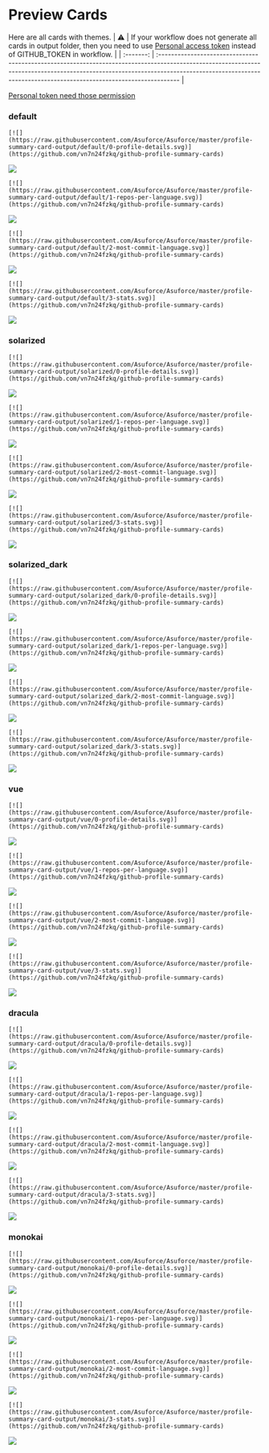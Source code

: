 
# Preview Cards

Here are all cards with themes.
| :warning: | If your workflow does not generate all cards in output folder, then you need to use [Personal access token](https://docs.github.com/en/actions/configuring-and-managing-workflows/creating-and-storing-encrypted-secrets) instead of GITHUB_TOKEN in workflow. |
| :-------: | :------------------------------------------------------------------------------------------------------------------------------------------------------------------------------------------------------------------------------------------------ |

[Personal token need those permission](https://github.com/vn7n24fzkq/github-profile-summary-cards/wiki/Personal-access-token-permissions)


### default


```
[![](https://raw.githubusercontent.com/Asuforce/Asuforce/master/profile-summary-card-output/default/0-profile-details.svg)](https://github.com/vn7n24fzkq/github-profile-summary-cards)
```
![](https://raw.githubusercontent.com/Asuforce/Asuforce/master/profile-summary-card-output/default/0-profile-details.svg)


```
[![](https://raw.githubusercontent.com/Asuforce/Asuforce/master/profile-summary-card-output/default/1-repos-per-language.svg)](https://github.com/vn7n24fzkq/github-profile-summary-cards)
```
![](https://raw.githubusercontent.com/Asuforce/Asuforce/master/profile-summary-card-output/default/1-repos-per-language.svg)


```
[![](https://raw.githubusercontent.com/Asuforce/Asuforce/master/profile-summary-card-output/default/2-most-commit-language.svg)](https://github.com/vn7n24fzkq/github-profile-summary-cards)
```
![](https://raw.githubusercontent.com/Asuforce/Asuforce/master/profile-summary-card-output/default/2-most-commit-language.svg)


```
[![](https://raw.githubusercontent.com/Asuforce/Asuforce/master/profile-summary-card-output/default/3-stats.svg)](https://github.com/vn7n24fzkq/github-profile-summary-cards)
```
![](https://raw.githubusercontent.com/Asuforce/Asuforce/master/profile-summary-card-output/default/3-stats.svg)


### solarized


```
[![](https://raw.githubusercontent.com/Asuforce/Asuforce/master/profile-summary-card-output/solarized/0-profile-details.svg)](https://github.com/vn7n24fzkq/github-profile-summary-cards)
```
![](https://raw.githubusercontent.com/Asuforce/Asuforce/master/profile-summary-card-output/solarized/0-profile-details.svg)


```
[![](https://raw.githubusercontent.com/Asuforce/Asuforce/master/profile-summary-card-output/solarized/1-repos-per-language.svg)](https://github.com/vn7n24fzkq/github-profile-summary-cards)
```
![](https://raw.githubusercontent.com/Asuforce/Asuforce/master/profile-summary-card-output/solarized/1-repos-per-language.svg)


```
[![](https://raw.githubusercontent.com/Asuforce/Asuforce/master/profile-summary-card-output/solarized/2-most-commit-language.svg)](https://github.com/vn7n24fzkq/github-profile-summary-cards)
```
![](https://raw.githubusercontent.com/Asuforce/Asuforce/master/profile-summary-card-output/solarized/2-most-commit-language.svg)


```
[![](https://raw.githubusercontent.com/Asuforce/Asuforce/master/profile-summary-card-output/solarized/3-stats.svg)](https://github.com/vn7n24fzkq/github-profile-summary-cards)
```
![](https://raw.githubusercontent.com/Asuforce/Asuforce/master/profile-summary-card-output/solarized/3-stats.svg)


### solarized_dark


```
[![](https://raw.githubusercontent.com/Asuforce/Asuforce/master/profile-summary-card-output/solarized_dark/0-profile-details.svg)](https://github.com/vn7n24fzkq/github-profile-summary-cards)
```
![](https://raw.githubusercontent.com/Asuforce/Asuforce/master/profile-summary-card-output/solarized_dark/0-profile-details.svg)


```
[![](https://raw.githubusercontent.com/Asuforce/Asuforce/master/profile-summary-card-output/solarized_dark/1-repos-per-language.svg)](https://github.com/vn7n24fzkq/github-profile-summary-cards)
```
![](https://raw.githubusercontent.com/Asuforce/Asuforce/master/profile-summary-card-output/solarized_dark/1-repos-per-language.svg)


```
[![](https://raw.githubusercontent.com/Asuforce/Asuforce/master/profile-summary-card-output/solarized_dark/2-most-commit-language.svg)](https://github.com/vn7n24fzkq/github-profile-summary-cards)
```
![](https://raw.githubusercontent.com/Asuforce/Asuforce/master/profile-summary-card-output/solarized_dark/2-most-commit-language.svg)


```
[![](https://raw.githubusercontent.com/Asuforce/Asuforce/master/profile-summary-card-output/solarized_dark/3-stats.svg)](https://github.com/vn7n24fzkq/github-profile-summary-cards)
```
![](https://raw.githubusercontent.com/Asuforce/Asuforce/master/profile-summary-card-output/solarized_dark/3-stats.svg)


### vue


```
[![](https://raw.githubusercontent.com/Asuforce/Asuforce/master/profile-summary-card-output/vue/0-profile-details.svg)](https://github.com/vn7n24fzkq/github-profile-summary-cards)
```
![](https://raw.githubusercontent.com/Asuforce/Asuforce/master/profile-summary-card-output/vue/0-profile-details.svg)


```
[![](https://raw.githubusercontent.com/Asuforce/Asuforce/master/profile-summary-card-output/vue/1-repos-per-language.svg)](https://github.com/vn7n24fzkq/github-profile-summary-cards)
```
![](https://raw.githubusercontent.com/Asuforce/Asuforce/master/profile-summary-card-output/vue/1-repos-per-language.svg)


```
[![](https://raw.githubusercontent.com/Asuforce/Asuforce/master/profile-summary-card-output/vue/2-most-commit-language.svg)](https://github.com/vn7n24fzkq/github-profile-summary-cards)
```
![](https://raw.githubusercontent.com/Asuforce/Asuforce/master/profile-summary-card-output/vue/2-most-commit-language.svg)


```
[![](https://raw.githubusercontent.com/Asuforce/Asuforce/master/profile-summary-card-output/vue/3-stats.svg)](https://github.com/vn7n24fzkq/github-profile-summary-cards)
```
![](https://raw.githubusercontent.com/Asuforce/Asuforce/master/profile-summary-card-output/vue/3-stats.svg)


### dracula


```
[![](https://raw.githubusercontent.com/Asuforce/Asuforce/master/profile-summary-card-output/dracula/0-profile-details.svg)](https://github.com/vn7n24fzkq/github-profile-summary-cards)
```
![](https://raw.githubusercontent.com/Asuforce/Asuforce/master/profile-summary-card-output/dracula/0-profile-details.svg)


```
[![](https://raw.githubusercontent.com/Asuforce/Asuforce/master/profile-summary-card-output/dracula/1-repos-per-language.svg)](https://github.com/vn7n24fzkq/github-profile-summary-cards)
```
![](https://raw.githubusercontent.com/Asuforce/Asuforce/master/profile-summary-card-output/dracula/1-repos-per-language.svg)


```
[![](https://raw.githubusercontent.com/Asuforce/Asuforce/master/profile-summary-card-output/dracula/2-most-commit-language.svg)](https://github.com/vn7n24fzkq/github-profile-summary-cards)
```
![](https://raw.githubusercontent.com/Asuforce/Asuforce/master/profile-summary-card-output/dracula/2-most-commit-language.svg)


```
[![](https://raw.githubusercontent.com/Asuforce/Asuforce/master/profile-summary-card-output/dracula/3-stats.svg)](https://github.com/vn7n24fzkq/github-profile-summary-cards)
```
![](https://raw.githubusercontent.com/Asuforce/Asuforce/master/profile-summary-card-output/dracula/3-stats.svg)


### monokai


```
[![](https://raw.githubusercontent.com/Asuforce/Asuforce/master/profile-summary-card-output/monokai/0-profile-details.svg)](https://github.com/vn7n24fzkq/github-profile-summary-cards)
```
![](https://raw.githubusercontent.com/Asuforce/Asuforce/master/profile-summary-card-output/monokai/0-profile-details.svg)


```
[![](https://raw.githubusercontent.com/Asuforce/Asuforce/master/profile-summary-card-output/monokai/1-repos-per-language.svg)](https://github.com/vn7n24fzkq/github-profile-summary-cards)
```
![](https://raw.githubusercontent.com/Asuforce/Asuforce/master/profile-summary-card-output/monokai/1-repos-per-language.svg)


```
[![](https://raw.githubusercontent.com/Asuforce/Asuforce/master/profile-summary-card-output/monokai/2-most-commit-language.svg)](https://github.com/vn7n24fzkq/github-profile-summary-cards)
```
![](https://raw.githubusercontent.com/Asuforce/Asuforce/master/profile-summary-card-output/monokai/2-most-commit-language.svg)


```
[![](https://raw.githubusercontent.com/Asuforce/Asuforce/master/profile-summary-card-output/monokai/3-stats.svg)](https://github.com/vn7n24fzkq/github-profile-summary-cards)
```
![](https://raw.githubusercontent.com/Asuforce/Asuforce/master/profile-summary-card-output/monokai/3-stats.svg)

